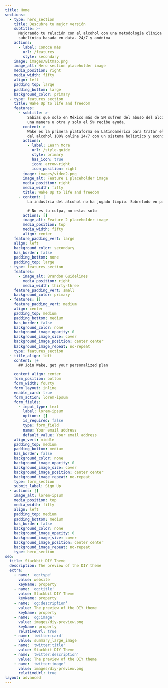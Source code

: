 ```yaml
---
title: Home
sections:
  - type: hero_section
    title: Descubre tu mejor versión
    subtitle: >-
      Mejorando tu relación con el alcohol con una metodología clínica y
      subclínica basada en data. 24/7 y anónima
    actions:
      - label: Conoce más
        url: /features
        style: secondary
    image: images/Bitmap.png
    image_alt: Hero section placeholder image
    media_position: right
    media_width: fifty
    align: left
    padding_top: large
    padding_bottom: large
    background_color: primary
  - type: features_section
    title: Wake Up to life and freedom
    features:
      - subtitle: >-
          Sabias que solo en México más de 5M sufren del abuso del alcohol de
          una manera u otra y solo el 5% recibe ayuda.
        content: >
          Wake es la primera plataforma en Latinoamérica para tratar el abuso
          del alcohol 100% online 24/7 con un sistema holístico y económico.
        actions:
          - label: Learn More
            url: /style-guide
            style: primary
            has_icon: true
            icon: arrow-right
            icon_position: right
        image: images/video2.png
        image_alt: Feature 1 placeholder image
        media_position: right
        media_width: fifty
        title: Wake Up to life and freedom
      - content: |
          La industria del alcohol no ha jugado limpio. Sobretodo en pandemia

          # No es tu culpa, no estas solo
        actions: []
        image_alt: Feature 2 placeholder image
        media_position: top
        media_width: fifty
        align: center
    feature_padding_vert: large
    align: left
    background_color: secondary
    has_border: false
    padding_bottom: none
    padding_top: large
  - type: features_section
    features:
      - image_alt: Brandon Guidelines
        media_position: right
        media_width: thirty-three
    feature_padding_vert: small
    background_color: primary
  - features: []
    feature_padding_vert: medium
    align: center
    padding_top: medium
    padding_bottom: medium
    has_border: false
    background_color: none
    background_image_opacity: 0
    background_image_size: cover
    background_image_position: center center
    background_image_repeat: no-repeat
    type: features_section
  - title_align: left
    content: |+
      ## Join Wake, get your personalized plan  

    content_align: center
    form_position: bottom
    form_width: fourty
    form_layout: inline
    enable_card: true
    form_action: lorem-ipsum
    form_fields:
      - input_type: text
        label: lorem-ipsum
        options: []
        is_required: false
        type: form_field
        name: Your email address
        default_value: Your email address
    align_vert: middle
    padding_top: medium
    padding_bottom: medium
    has_border: false
    background_color: none
    background_image_opacity: 0
    background_image_size: cover
    background_image_position: center center
    background_image_repeat: no-repeat
    type: form_section
    submit_label: Sign Up
  - actions: []
    image_alt: lorem-ipsum
    media_position: top
    media_width: fifty
    align: left
    padding_top: medium
    padding_bottom: medium
    has_border: false
    background_color: none
    background_image_opacity: 0
    background_image_size: cover
    background_image_position: center center
    background_image_repeat: no-repeat
    type: hero_section
seo:
  title: Stackbit DIY Theme
  description: The preview of the DIY theme
  extra:
    - name: 'og:type'
      value: website
      keyName: property
    - name: 'og:title'
      value: Stackbit DIY Theme
      keyName: property
    - name: 'og:description'
      value: The preview of the DIY theme
      keyName: property
    - name: 'og:image'
      value: images/diy-preview.png
      keyName: property
      relativeUrl: true
    - name: 'twitter:card'
      value: summary_large_image
    - name: 'twitter:title'
      value: Stackbit DIY Theme
    - name: 'twitter:description'
      value: The preview of the DIY theme
    - name: 'twitter:image'
      value: images/diy-preview.png
      relativeUrl: true
layout: advanced
---
```


